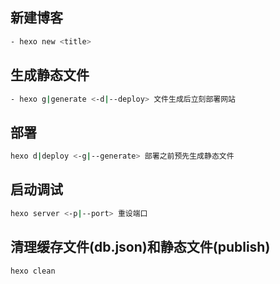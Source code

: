 ## 新建博客
```bash
- hexo new <title>
```

## 生成静态文件
```bash
- hexo g|generate <-d|--deploy> 文件生成后立刻部署网站
```

## 部署
```bash
hexo d|deploy <-g|--generate> 部署之前预先生成静态文件
```

## 启动调试
```bash
hexo server <-p|--port> 重设端口
```

## 清理缓存文件(db.json)和静态文件(publish)
```bash
hexo clean
```
